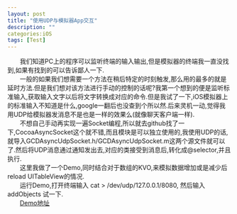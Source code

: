 ```yaml
---
layout: post
title: "使用UDP与模拟器App交互"
description: ""
categories:iOS
tags: [Test]
---
```

&emsp;&emsp;我们知道PC上的程序可以监听终端的输入输出,但是模拟器的终端我一直没找到,如果有找到的可以告诉鄙人一下.  
&emsp;&emsp;一般的如果我们想需要一个方法在稍后特定的时刻触发,那么用的最多的就是延时方法.但是我们想对该方法进行手动的控制的话呢?我第一个想到的便是监听标准输入,获取输入文字以后将文字转换成对应的命令.但是我试了一下,iOS模拟器上的标准输入不知道是什么,google一翻后也没查到个所以然.后来灵机一动,觉得我用UDP给模拟器发消息不是也是一样的效果么(就像聊天客户端一样).  
&emsp;&emsp;不想自己手动再实现一遍Socket编程,所以就去github找了一下,CocoaAsyncSocket这个就不错,而且模块是可以独立使用的,我使用UDP的话,就导入GCDAsyncUdpSocket.h/GCDAsyncUdpSocket.m这两个源文件就可以了.然后将UDP消息通过通知发出去,对应的类接受到消息后,转化成@selector,并且执行.  
&emsp;&emsp;这里我做了一个Demo,同时结合对于数组的KVO,来模拟数据增加或是减少后reload UITableView的情况.  
&emsp;&emsp;运行Demo,打开终端输入 cat > /dev/udp/127.0.0.1/8080, 然后输入 addObjects 试一下.  
&emsp;&emsp;[Demo地址](https://github.com/cxjwin/Demo_Input.git)
